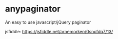# anypaginator
An easy to use javascript/jQuery paginator

jsfiddle: https://jsfiddle.net/arnemorken/0snofdq7/13/
